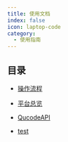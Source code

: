 ```yaml
---
title: 使用文档
index: false
icon: laptop-code
category:
  - 使用指南
---
```


## 目录

- [操作流程](操作流程.md)

- [平台总览](平台总览.md)

- [QucodeAPI](QucodeAPI.md)
- [test](test.md)

